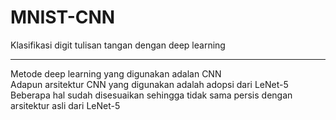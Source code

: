 # MNIST-CNN
Klasifikasi digit tulisan tangan dengan deep learning<br>
<hr>
Metode deep learning yang digunakan adalan CNN<br>
Adapun arsitektur CNN yang digunakan adalah adopsi dari LeNet-5<br>
Beberapa hal sudah disesuaikan sehingga tidak sama persis dengan arsitektur asli dari LeNet-5

